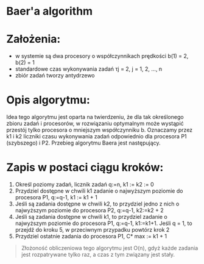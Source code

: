 # Baer'a algorithm

# Założenia:

* w systemie są dwa procesory o współczynnikach prędkości b(1) = 2, b(2) = 1
* standardowe czas wykonywania zadań τj = 2, j = 1, 2, …, n 
* zbiór zadań tworzy antydrzewo

# Opis algorytmu:

Idea tego algorytmu jest oparta na twierdzeniu, że dla tak określonego zbioru zadań i
procesorów, w rozwiązaniu optymalnym może wystąpić przestój tylko procesora o mniejszym
współczynniku b. Oznaczamy przez k1 i k2 liczniki czasu wykonywania zadań odpowiednio dla
procesora P1 (szybszego) i P2. Przebieg algorytmu Baera jest następujący.

# Zapis w postaci ciągu kroków:

1. Określ poziomy zadań, licznik zadań q:=n, k1 := k2 := 0
2. Przydziel dostępne w chwili k1 zadanie o najwyższym poziomie do procesora P1, q:=q-1,
k1 := k1 + 1
3. Jeśli są zadania dostępne w chwili k2, to przydziel jedno z nich o najwyższym poziomie
do procesora P2, q:=q-1, k2:=k2 + 2
4. Jeśli są zadania dostępne w chwili k1, to przydziel zadanie o najwyższym poziomie do
procesora P1, q:=q-1, k1:=k1+1. Jeśli q = 1, to przejdź do kroku 5, w przeciwnym
przypadku powtórz krok 2
5. Przydziel ostatnie zadania do procesora P1, C*
max := k1 + 1

> Złożoność obliczeniowa tego algorytmu jest O(n), gdyż każde zadania jest rozpatrywane tylko
raz, a czas z tym związany jest stały. 

